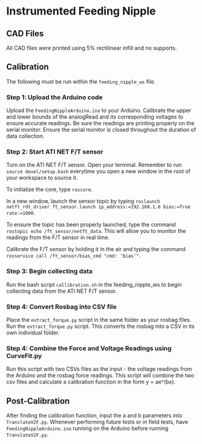 # Instrumented Feeding Nipple

## CAD Files
All CAD files were printed using 5% rectilinear infill and no supports.

## Calibration 
The following must be run within the `feeding_nipple_ws` file.

### Step 1: Upload the Arduino code
Upload the `FeedingNippleArduino.ino` to your Arduino. Calibrate the upper and lower bounds of the analogRead and its corresponding voltages to ensure accurate readings. Be sure the readings are printing properly on the serial monitor. Ensure the serial monitor is closed throughout the duration of data collection.

### Step 2: Start ATI NET F/T sensor
Turn on the ATI NET F/T sensor. Open your terminal. Remember to run `source devel/setup.bash` everytime you open a new window in the root of your workspace to source it.

To initialize the core, type `roscore`.

In a new window, launch the sensor topic by typing `roslaunch netft_rdt_driver ft_sensor.launch ip_address:=192.168.1.6 bias:=True rate:=1000`.

To ensure the topic has been properly launched, type the command `rostopic echo /ft_sensor/netft_data`. This will allow you to monitor the readings from the F/T sensor in real time.

Calibrate the F/T sensor by holding it in the air and typing the command `rosservice call /ft_sensor/bias_cmd "cmd: 'bias'"`.


### Step 3: Begin collecting data
Run the bash script `callibration.sh` in the feeding_nipple_ws to begin collecting data from the ATI NET F/T sensor.

### Step 4: Convert Rosbag into CSV file
Place the `extract_forque.py` script in the same folder as your rosbag files. Run the `extract_forque.py` script. This converts the rosbag into a CSV in its own individual folder.

### Step 4: Combine the Force and Voltage Readings using CurveFit.py
Run this script with two CSVs files as the input - the voltage readings from the Arduino and the rosbag force readings. This script will combine the two csv files and calculate a calibration function in the form y = ae^(bx).


## Post-Calibration 
After finding the calibration function, input the a and b parameters into `TranslateV2F.py`. Whenever performing future tests or in field tests, have `FeedingNippleArduino.ino` running on the Arduino before running `TranslateV2F.py`.
